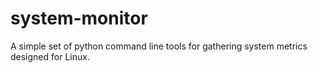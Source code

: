 # system-monitor
A simple set of python command line tools for gathering system metrics designed for Linux.
